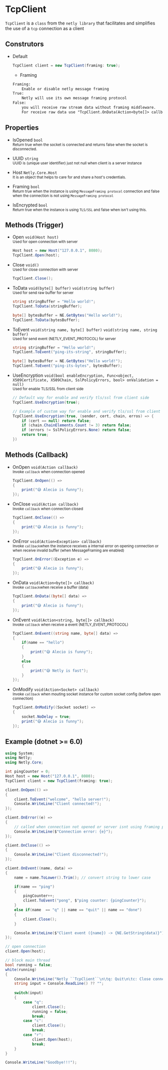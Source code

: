 # TcpClient
``TcpClient`` is a ``class`` from the ``netly library`` that facilitates and simplifies the use of a ``tcp`` connection as a client

## Construtors
- Default
    ```cs
    TcpClient client = new TcpClient(framing: true);
    ```
    - Framing
    ```txt
    Framing:
        Enable or disable netly message framing    
    True:
        Netly will use its own message framing protocol    
    False:
        you will receive raw stream data without framing middleware.
        For receive raw data use "TcpClient.OnData(Action<byte[]> callback)"   
    ```

## Properties
- IsOpened ``bool`` <br>
    <sub>Return true when the socket is connected and returns false when the socket is disconnected.</sub>
    
- UUID ``string`` <br>
    <sub>UUID is (unique user identifier) just not null when client is a server instance</sub>

- Host ``Netly.Core.Host`` <br>
    <sub>It is an object that helps to care for and share a host's credentials.</sub>

- Framing ``bool`` <br>
    <sub>Return true when the instance is using ``MessageFraming protocol`` connection and false when the connection is not using ``MessageFraming protocol``</sub>

- IsEncrypted ``bool`` <br>
    <sub>Return true when the instance is using ``TLS/SSL`` and false when isn't using this.</sub>

## Methods (Trigger)
- Open ``void(Host host)`` <br>
    <sub>Used for open connection with server</sub>
    ```cs
    Host host = new Host("127.0.0.1", 8080);
    TcpClient.Open(host);
    ```
- Close ``void()`` <br>
    <sub>Used for close connection with server</sub>
    ```cs
    TcpClient.Close();
    ```
- ToData ``void(byte[] buffer)`` ``void(string buffer)`` <br>
    <sub>Used for send raw buffer for server</sub>
    ```cs
    string stringBuffer = "Hello world!";
    TcpClient.ToData(stringBuffer);

    byte[] bytesBuffer = NE.GetBytes("Hello world!");
    TcpClient.ToData(bytesBuffer);
    ```
- ToEvent ``void(string name, byte[] buffer)`` ``void(string name, string buffer)`` <br>
    <sub>Used for send event (NETLY_EVENT_PROTOCOL) for server</sub>
    ```cs
    string stringBuffer = "Hello world!";
    TcpClient.ToEvent("ping-its-string", stringBuffer);

    byte[] bytesBuffer = NE.GetBytes("Hello world!");
    TcpClient.ToEvent("ping-its-bytes", bytesBuffer);
    ```
- UseEncryption ``void(bool enableEncryption, Func<object, X509Certificate, X509Chain, SslPolicyErrors, bool> onValidation = null)`` <br>
    <sub>Used for enable TLS/SSL from client side</sub>
    ```cs
    // Default way for enable and verify tls/ssl from client side
    TcpClient.UseEncryption(true);

    // Example of custom way for enable and verify tls/ssl from client side
    TcpClient.UseEncryption(true, (sender, cert, chain, erros) => {
        if (cert == null) return false;
        if (chain.ChainElements.Count != 3) return false;
        if (errors != SslPolicyErrors.None) return false;
        return true;
    })
    ```



## Methods (Callback)
- OnOpen ``void(Action callback)`` <br>
    <sub>Invoke ``callback`` when connection opened</sub>
    ```cs
    TcpClient.OnOpen(() =>
    {
        print("😅 Alecio is funny");
    });
    ```
- OnClose ``void(Action callback)`` <br>
    <sub>Invoke ``callback`` when connection closed</sub>
    ```cs
    TcpClient.OnClose(() =>
    {
        print("😅 Alecio is funny");
    });
    ```
- OnError ``void(Action<Exception> callback)`` <br>
    <sub>Invoke ``callback``when the instance receives a internal error on opening connection or when receive invalid buffer (when MessageFraming are enabled)</sub>
    ```cs
    TcpClient.OnError((Exception e) =>
    {
        print("😅 Alecio is funny");
    });
    ```
- OnData ``void(Action<byte[]> callback)`` <br>
    <sub>Invoke ``callback``when receive a buffer (data)</sub>
    ```cs
    TcpClient.OnData((byte[] data) =>
    {
        print("😅 Alecio is funny");
    });
    ```
- OnEvent ``void(Action<string, byte[]> callback)`` <br>
    <sub>Invoke ``callback`` when receive a event (NETLY_EVENT_PROTOCOL)</sub>
    ```cs
    TcpClient.OnEvent((string name, byte[] data) =>
    {
        if(name == "hello")
        {
            print("😅 Alecio is funny");
        }
        else
        {
            print("😅 Netly is fast");
        }
    });
    ```
- OnModify ``void(Action<Socket> callback)`` <br>
    <sub>Invoke ``callback`` when mouting socket instance for custom socket config (before open connection)</sub>
    ```cs
    TcpClient.OnModify((Socket socket) =>
    {
        socket.NoDelay = true;
        print("😅 Alecio is funny");
    });
    ```

## Example (dotnet >= 6.0)
```cs
using System;
using Netly;
using Netly.Core;

int pingCounter = 0;
Host host = new Host("127.0.0.1", 8080);
TcpClient client = new TcpClient(framing: true);

client.OnOpen(() =>
{
    client.ToEvent("welcome", "hello server!");
    Console.WriteLine("Client connected!");
});

client.OnError((e) =>
{
    // called when connection not opened or server isnt using framing protocol
    Console.WriteLine($"Connection error: {e}");
});

client.OnClose(() =>
{
    Console.WriteLine("Client disconnected!");        
});

client.OnEvent((name, data) =>
{
    name = name.ToLower().Trim(); // convert string to lower case

    if(name == "ping")
    {
        pingCounter++;
        client.ToEvent("pong", $"ping counter: {pingCounter}");
    }
    else if(name  == "q" || name == "quit" || name == "done")
    {
        client.Close();
    }

    Console.WriteLine($"Client event ({name}) -> {NE.GetString(data)}");
});

// open connection
client.Open(host);

// block main thread
bool running = false;
white(running)
{
    Console.WriteLine("Netly ``TcpClient``\n\tq: Quit\n\tc: Close connection\n\tr: Reconnect");
    string input = Console.ReadLine() ?? "";
   
    switch(input)
    {
        case "q":
            client.Close();
            running = false;
            break;            
        case "c":
            client.Close();
            break;
        case "r":
            client.Open(host);
            break;        
    }
}

Console.WriteLine("Goodbye!!!");

```